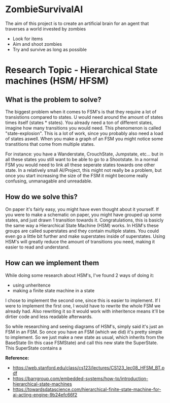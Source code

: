 # ZombieSurvivalAI

The aim of this project is to create an artificial brain for an agent that traverses a world invested by zombies

- Look for items
- Aim and shoot zombies
- Try and survive as long as possible


# Research Topic - Hierarchical State machines (HSM/ HFSM)

## What is the problem to solve?

The biggest problem when it comes to FSM's is that they require a lot of transistions compared to states. U would need around the amount of states times itself (states * states). You already need a ton of different states, imagine how many transitions you would need. This phenomenon is called "state-explosion". This is a lot of work, since you probably also need a load of states aswell. When you make a graph of an FSM you might notice some transtitions that come from multiple states.

For instance: you have a Wanderstate, CrouchState, Jumpstate, etc... but in all these states you still want to be able to go to a Shootstate. In a normal FSM you would need to link all these seperate states towards one other state. 
In a relatively small AI/Project, this might not really be a problem, but once you start increasing the size of the FSM it might become really confusing, unmanagable and unreadable.


## How do we solve this?

On paper it's fairly easy, you might have even thought about it yourself. If you were to make a schematic on paper, you might have grouped up some states, and just drawn 1 transition towards it. Congratulations, this is basicly the same way a Hierarchical State Machine (HSM) works. In HSM's these groups are called superstates and they contain multiple states. You could even go a little bit further and make superstates inside of superstates. Using HSM's will greatly reduce the amount of transitions you need, making it easier to read and understand.


## How can we implement them

While doing some research about HSM's, I've found 2 ways of doing it:
- using unheritence
- making a finite state machine in a state

I chose to implement the second one, since this is easier to implement. If I were to implement the first one, I would have to rewrite the whole FSM we already had. Also rewriting it so it would work with inheritence means it'll be dirtier code and less readable afterwards. 

So while researching and seeing diagrams of HSM's, simply said it's just an FSM in an FSM. So once you have an FSM (which we did) it's pretty simple to implement. So we just make a new state as usual, which inherits from the BaseState (In this case FSMState) and call this new state the SuperState. This SuperState contains a 

 


**Reference:**
  - https://web.stanford.edu/class/cs123/lectures/CS123_lec08_HFSM_BT.pdf
  - https://barrgroup.com/embedded-systems/how-to/introduction-hierarchical-state-machines
  - https://towardsdatascience.com/hierarchical-finite-state-machine-for-ai-acting-engine-9b24efc66f2
